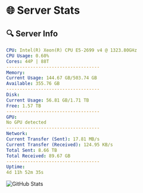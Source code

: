 # 🌐 Server Stats
## 🔍 Server Info
```yaml
CPU: Intel(R) Xeon(R) CPU E5-2699 v4 @ 1323.80GHz
CPU Usage: 0.60%
Cores: 44P | 88T
-----------------------------------
Memory:
Current Usage: 144.67 GB/503.74 GB
Available: 355.76 GB
-----------------------------------
Disk:
Current Usage: 56.81 GB/1.71 TB
Free: 1.57 TB
-----------------------------------
GPU:
No GPU detected
-----------------------------------
Network:
Current Transfer (Sent): 17.81 MB/s
Current Transfer (Received): 124.95 KB/s
Total Sent: 8.66 TB
Total Received: 89.67 GB
-----------------------------------
Uptime:
4d 11h 52m 35s
```
![GitHub Stats](https://img.shields.io/badge/Updated-2025-03-12_09:15:24-blue)